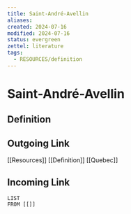 ```yaml
---
title: Saint-André-Avellin
aliases: 
created: 2024-07-16
modified: 2024-07-16
status: evergreen
zettel: literature
tags:
  - RESOURCES/definition
---
```

# Saint-André-Avellin
## Definition

## Outgoing Link
[[Resources]]
[[Definition]]
[[Quebec]]
## Incoming Link
```dataview
LIST
FROM [[]]
```
